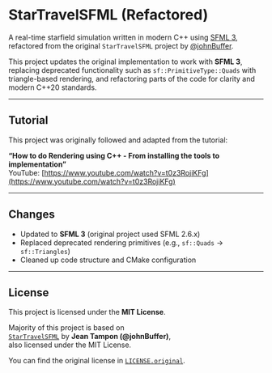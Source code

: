 ﻿# StarTravelSFML (Refactored)

A real-time starfield simulation written in modern C++ using [SFML 3](https://www.sfml-dev.org/), refactored from the original `StarTravelSFML` project by [@johnBuffer](https://github.com/johnBuffer).

This project updates the original implementation to work with **SFML 3**, replacing deprecated functionality such as `sf::PrimitiveType::Quads` with triangle-based rendering, and refactoring parts of the code for clarity and modern C++20 standards.

---

## Tutorial

This project was originally followed and adapted from the tutorial:

**“How to do Rendering using C++ - From installing the tools to implementation”**  
YouTube: [https://www.youtube.com/watch?v=t0z3RojiKFg](https://www.youtube.com/watch?v=t0z3RojiKFg)

---

## Changes

- Updated to **SFML 3** (original project used SFML 2.6.x)
- Replaced deprecated rendering primitives (e.g., `sf::Quads` → `sf::Triangles`)
- Cleaned up code structure and CMake configuration

---

## License

This project is licensed under the **MIT License**.

Majority of this project is based on  
[`StarTravelSFML`](https://github.com/johnBuffer/StarTravelSFML) by **Jean Tampon (@johnBuffer)**,  
also licensed under the MIT License.

You can find the original license in [`LICENSE.original`](LICENSE.original).
